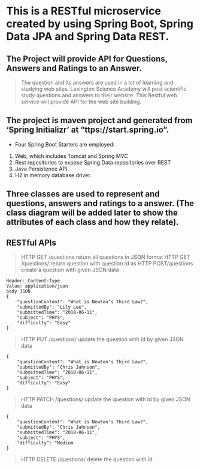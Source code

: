 # This is a RESTful microservice created by using Spring Boot, Spring Data JPA and Spring Data REST.

## The Project will provide API for Questions, Answers and Ratings to an Answer. 
>The question and its answers are used in a lot of learning and studying web sites. Lexington Science Academy will post scientific study questions and answers to their website. This Restful web service will provide API for the web site building. 

## The project is maven project and generated from ‘Spring Initializr’ at “ttps://start.spring.io”. 

* Four Spring Boot Starters are employed:
1. Web, which includes Tomcat and Spring MVC
2. Rest repositories to expose Spring Data repositories over REST
3. Java Persistence API
4. H2 in memory database driver. 

## Three classes are used to represent and questions, answers and ratings to a answer. (The class diagram will be added later to show the attributes of each class and how they relate).

## RESTful APIs

> HTTP GET /questions	        return all questions in JSON format
> HTTP GET /questions/<Id>      return question with question Id as <Id>
> HTTP POST/questions	        create a question with given JSON data
    
    Header: Content-Type
    Value: application/json
    body JSON
    {
        "questionContent": "What is Newton's Third Law?",
        "submittedBy": "Lily Lee",
        "submittedTime": "2018-06-11",
        "subject": "PHYS",
        "difficulty": "Easy"
    }

> HTTP PUT /questions/<Id>	update the question with Id by given JSON data

    {
        "questionContent": "What is Newton's Third Law?",
        "submittedBy": "Chris Jahnson",
        "submittedTime": "2018-06-11",
        "subject": "PHYS",
        "difficulty": "Easy"
    }
 
> HTTP PATCH /questions/<Id>	update the question with Id by given JSON data

    {
        "questionContent": "What is Newton's Third Law?",
        "submittedBy": "Chris Jahnson",
        "submittedTime": "2018-06-11",
        "subject": "PHYS",
        "difficulty": "Medium
    }

   > HTTP DELETE /questions/<Id>	delete the question with Id

